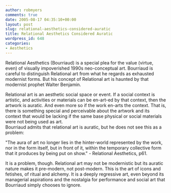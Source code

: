 ```yaml
---
author: robmyers
comments: true
date: 2005-08-17 04:35:10+00:00
layout: post
slug: relational-aesthetics-considered-auratic
title: Relational Aesthetics Considered Auratic
wordpress_id: 648
categories:
- Aesthetics
---
```


Relational Aesthetics (Bourriaud) is a special plea for the value (virtue, even) of visually impoverished 1990s neo-conceptual art. Bourriaud is careful to distinguish Relational art from what he regards as exhausted modernist forms. But his concept of Relational art is haunted by that modernist prophet Walter Benjamin.  
  
Relational art is an aesthetic social space or event. If a social context is artistic, and activities or materials can be en-art-ed by that context, then the artwork is auratic. And even more so if the work en-arts the context. That is, there is something special and perceivable about the artwork and its context that would be lacking if the same base physical or social materials were not being used as art.  
Bourriaud admits that relational art is auratic, but he does not see this as a problem:  
  
"The aura of art no longer lies in the hinter-world represented by the work, nor in the form itself, but in front of it, within the temporary collective form that it produces by being put on show." - Relational Aesthetics, p61.  
  
It is a problem, though. Relational art may not be modernistic but its auratic nature makes it pre-modern, not post-modern. This is the art of icons and fetishes, of ritual and alchemy. It is a deeply regressive art, even beyond its managerial aspirations and the nostalgia for performance and social art that Bourriaud simply chooses to ignore.  



